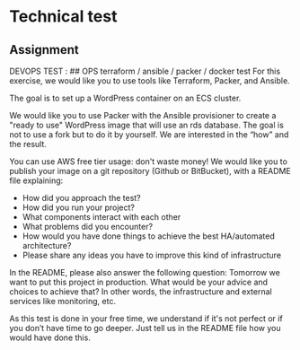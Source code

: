 # Technical test

## Assignment

DEVOPS TEST : ## OPS terraform / ansible / packer / docker test
For this exercise, we would like you to use tools like Terraform, Packer, and Ansible.

The goal is to set up a WordPress container on an ECS cluster.

We would like you to use Packer with the Ansible provisioner to create a "ready to use" WordPress image that will use an rds database.
The goal is not to use a fork but to do it by yourself. We are interested in the “how” and the result.

You can use AWS free tier usage: don't waste money!
We would like you to publish your image on a git repository (Github or BitBucket), with a README file explaining:

- How did you approach the test?
- How did you run your project?
- What components interact with each other
- What problems did you encounter?
- How would you have done things to achieve the best HA/automated architecture?
- Please share any ideas you have to improve this kind of infrastructure

In the README, please also answer the following question:
Tomorrow we want to put this project in production. What would be your advice 
and choices to achieve that? In other words, the infrastructure and external
services like monitoring, etc.

As this test is done in your free time, we understand if it's not perfect or if you don’t have time to go deeper.
Just tell us in the README file how you would have done this.

